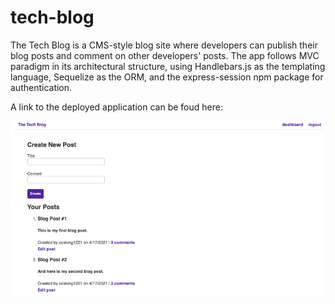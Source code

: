 <!-- @format -->

# tech-blog

The Tech Blog is a CMS-style blog site where developers can publish their blog posts and comment on other developers' posts. The app follows MVC paradigm in its architectural structure, using Handlebars.js as the templating language, Sequelize as the ORM, and the express-session npm package for authentication.

A link to the deployed application can be foud here:

![Mock up of The Tech Blog](./assets/mockup.png?raw=true "Mock up of The Tech Blog")

